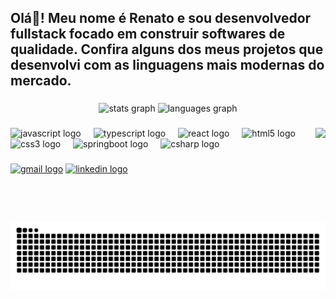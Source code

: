 <h2 align="left">Olá👋! Meu nome é Renato e sou desenvolvedor fullstack focado em construir softwares de qualidade. Confira alguns dos meus projetos que desenvolvi com as linguagens mais modernas do mercado. </h2>

###

<div align="center">
  <img src="https://github-readme-stats.vercel.app/api?username=renatoxd152&hide_title=false&hide_rank=false&show_icons=true&include_all_commits=true&count_private=true&disable_animations=false&theme=dracula&locale=en&hide_border=false" height="150" alt="stats graph"  />
  <img src="https://github-readme-stats.vercel.app/api/top-langs?username=renatoxd152&locale=en&hide_title=false&layout=compact&card_width=320&langs_count=5&theme=dracula&hide_border=false" height="150" alt="languages graph"  />
</div>

###

<img align="right" height="150" src="https://imgflip.com/gif/9qxe2m"  />

###

<div align="left">
  <img src="https://cdn.jsdelivr.net/gh/devicons/devicon/icons/javascript/javascript-original.svg" height="30" alt="javascript logo"  />
  <img width="12" />
  <img src="https://cdn.jsdelivr.net/gh/devicons/devicon/icons/typescript/typescript-original.svg" height="30" alt="typescript logo"  />
  <img width="12" />
  <img src="https://cdn.jsdelivr.net/gh/devicons/devicon/icons/react/react-original.svg" height="30" alt="react logo"  />
  <img width="12" />
  <img src="https://cdn.jsdelivr.net/gh/devicons/devicon/icons/html5/html5-original.svg" height="30" alt="html5 logo"  />
  <img width="12" />
  <img src="https://cdn.jsdelivr.net/gh/devicons/devicon/icons/css3/css3-original.svg" height="30" alt="css3 logo"  />
  <img width="12" />
  <img src="https://cdn.jsdelivr.net/gh/devicons/devicon@latest/icons/spring/spring-original.svg" height="30" alt="springboot logo"  />
  <img width="12" />
  <img src="https://cdn.jsdelivr.net/gh/devicons/devicon@latest/icons/java/java-original.svg" height="30" alt="csharp logo"  />
</div>

###

<div align="left">
  <a href="mailto:renatomorillo@gmail.com"><img src="https://img.shields.io/static/v1?message=Gmail&logo=gmail&label=&color=D14836&logoColor=white&labelColor=&style=for-the-badge" height="35" alt="gmail logo"/></a>
  <a href="https://www.linkedin.com/in/renato-morillo-b91a761b4/" target="_blank"><img src="https://img.shields.io/static/v1?message=LinkedIn&logo=linkedin&label=&color=0077B5&logoColor=white&labelColor=&style=for-the-badge" height="35" alt="linkedin logo"  /></a>
 
</div>

###

<br clear="both">

<picture align="center">
  <source media="(prefers-color-scheme: dark)" srcset="https://raw.githubusercontent.com/renatoxd152/renatoxd152/output/github-contribution-grid-snake-dark.svg">
  <source media="(prefers-color-scheme: light)" srcset="https://raw.githubusercontent.com/renatoxd152/renatoxd152/output/github-contribution-grid-snake-dark.svg">
  <img align="center" alt="github contribution grid snake animation" src="https://raw.githubusercontent.com/renatoxd152/renatoxd152/output/github-contribution-grid-snake.svg">
</picture>

###
